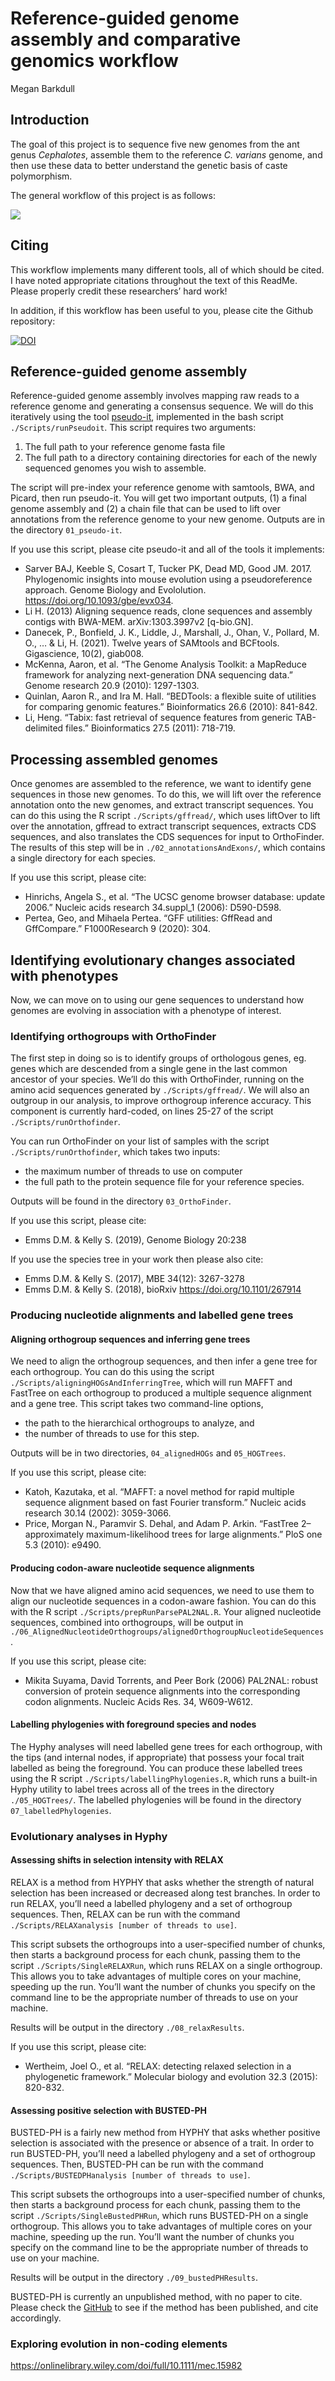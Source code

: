 Reference-guided genome assembly and comparative genomics workflow
================
Megan Barkdull

## Introduction

The goal of this project is to sequence five new genomes from the ant
genus *Cephalotes*, assemble them to the reference *C. varians* genome,
and then use these data to better understand the genetic basis of caste
polymorphism.

The general workflow of this project is as
follows:

<img src="README_files/figure-gfm/unnamed-chunk-1-1.png" style="display: block; margin: auto;" />

## Citing

This workflow implements many different tools, all of which should be
cited. I have noted appropriate citations throughout the text of this
ReadMe. Please properly credit these researchers’ hard work\!

In addition, if this workflow has been useful to you, please cite the
Github
repository:

[![DOI](https://zenodo.org/badge/520512524.svg)](https://zenodo.org/badge/latestdoi/520512524)

## Reference-guided genome assembly

Reference-guided genome assembly involves mapping raw reads to a
reference genome and generating a consensus sequence. We will do this
iteratively using the tool
[pseudo-it](https://github.com/goodest-goodlab/pseudo-it#citation),
implemented in the bash script `./Scripts/runPseudoit`. This script
requires two arguments:

1.  The full path to your reference genome fasta file
2.  The full path to a directory containing directories for each of the
    newly sequenced genomes you wish to assemble.

The script will pre-index your reference genome with samtools, BWA, and
Picard, then run pseudo-it. You will get two important outputs, (1) a
final genome assembly and (2) a chain file that can be used to lift over
annotations from the reference genome to your new genome. Outputs are in
the directory `01_pseudo-it`.

If you use this script, please cite pseudo-it and all of the tools it
implements:

  - Sarver BAJ, Keeble S, Cosart T, Tucker PK, Dead MD, Good JM. 2017.
    Phylogenomic insights into mouse evolution using a pseudoreference
    approach. Genome Biology and Evololution.
    <https://doi.org/10.1093/gbe/evx034>.
  - Li H. (2013) Aligning sequence reads, clone sequences and assembly
    contigs with BWA-MEM. arXiv:1303.3997v2 \[q-bio.GN\].
  - Danecek, P., Bonfield, J. K., Liddle, J., Marshall, J., Ohan, V.,
    Pollard, M. O., … & Li, H. (2021). Twelve years of SAMtools and
    BCFtools. Gigascience, 10(2), giab008.
  - McKenna, Aaron, et al. “The Genome Analysis Toolkit: a MapReduce
    framework for analyzing next-generation DNA sequencing data.” Genome
    research 20.9 (2010): 1297-1303.
  - Quinlan, Aaron R., and Ira M. Hall. “BEDTools: a flexible suite of
    utilities for comparing genomic features.” Bioinformatics 26.6
    (2010): 841-842.
  - Li, Heng. “Tabix: fast retrieval of sequence features from generic
    TAB-delimited files.” Bioinformatics 27.5 (2011): 718-719.

## Processing assembled genomes

Once genomes are assembled to the reference, we want to identify gene
sequences in those new genomes. To do this, we will lift over the
reference annotation onto the new genomes, and extract transcript
sequences. You can do this using the R script `./Scripts/gffread/`,
which uses liftOver to lift over the annotation, gffread to extract
transcript sequences, extracts CDS sequences, and also translates the
CDS sequences for input to OrthoFinder. The results of this step will be
in `./02_annotationsAndExons/`, which contains a single directory for
each species.

If you use this script, please cite:

  - Hinrichs, Angela S., et al. “The UCSC genome browser database:
    update 2006.” Nucleic acids research 34.suppl\_1 (2006): D590-D598.
  - Pertea, Geo, and Mihaela Pertea. “GFF utilities: GffRead and
    GffCompare.” F1000Research 9 (2020): 304.

## Identifying evolutionary changes associated with phenotypes

Now, we can move on to using our gene sequences to understand how
genomes are evolving in association with a phenotype of interest.

### Identifying orthogroups with OrthoFinder

The first step in doing so is to identify groups of orthologous genes,
eg. genes which are descended from a single gene in the last common
ancestor of your species. We’ll do this with OrthoFinder, running on the
amino acid sequences generated by `./Scripts/gffread/`. We will also an
outgroup in our analysis, to improve orthogroup inference accuracy. This
component is currently hard-coded, on lines 25-27 of the script
`./Scripts/runOrthofinder`.

You can run OrthoFinder on your list of samples with the script
`./Scripts/runOrthofinder`, which takes two inputs:

  - the maximum number of threads to use on computer
  - the full path to the protein sequence file for your reference
    species.

Outputs will be found in the directory `03_OrthoFinder`.

If you use this script, please cite:

  - Emms D.M. & Kelly S. (2019), Genome Biology 20:238

If you use the species tree in your work then please also cite:

  - Emms D.M. & Kelly S. (2017), MBE 34(12): 3267-3278
  - Emms D.M. & Kelly S. (2018), bioRxiv
    <https://doi.org/10.1101/267914>

### Producing nucleotide alignments and labelled gene trees

#### Aligning orthogroup sequences and inferring gene trees

We need to align the orthogroup sequences, and then infer a gene tree
for each orthogroup. You can do this using the script
`./Scripts/aligningHOGsAndInferringTree`, which will run MAFFT and
FastTree on each orthogroup to produced a multiple sequence alignment
and a gene tree. This script takes two command-line options,

  - the path to the hierarchical orthogroups to analyze, and
  - the number of threads to use for this step.

Outputs will be in two directories, `04_alignedHOGs` and `05_HOGTrees`.

If you use this script, please cite:

  - Katoh, Kazutaka, et al. “MAFFT: a novel method for rapid multiple
    sequence alignment based on fast Fourier transform.” Nucleic acids
    research 30.14 (2002): 3059-3066.
  - Price, Morgan N., Paramvir S. Dehal, and Adam P. Arkin. “FastTree
    2–approximately maximum-likelihood trees for large alignments.”
    PloS one 5.3 (2010): e9490.

#### Producing codon-aware nucleotide sequence alignments

Now that we have aligned amino acid sequences, we need to use them to
align our nucleotide sequences in a codon-aware fashion. You can do this
with the R script `./Scripts/prepRunParsePAL2NAL.R`. Your aligned
nucleotide sequences, combined into orthogroups, will be output in
`./06_AlignedNucleotideOrthogroups/alignedOrthogroupNucleotideSequences`.

If you use this script, please cite:

  - Mikita Suyama, David Torrents, and Peer Bork (2006) PAL2NAL: robust
    conversion of protein sequence alignments into the corresponding
    codon alignments. Nucleic Acids Res. 34, W609-W612.

#### Labelling phylogenies with foreground species and nodes

The Hyphy analyses will need labelled gene trees for each orthogroup,
with the tips (and internal nodes, if appropriate) that possess your
focal trait labelled as being the foreground. You can produce these
labelled trees using the R script `./Scripts/labellingPhylogenies.R`,
which runs a built-in Hyphy utility to label trees across all of the
trees in the directory `./05_HOGTrees/`. The labelled phylogenies will
be found in the directory `07_labelledPhylogenies`.

### Evolutionary analyses in Hyphy

#### Assessing shifts in selection intensity with RELAX

RELAX is a method from HYPHY that asks whether the strength of natural
selection has been increased or decreased along test branches. In order
to run RELAX, you’ll need a labelled phylogeny and a set of orthogroup
sequences. Then, RELAX can be run with the command
`./Scripts/RELAXanalysis [number of threads to use]`.

This script subsets the orthogroups into a user-specified number of
chunks, then starts a background process for each chunk, passing them to
the script `./Scripts/SingleRELAXRun`, which runs RELAX on a single
orthogroup. This allows you to take advantages of multiple cores on your
machine, speeding up the run. You’ll want the number of chunks you
specify on the command line to be the appropriate number of threads to
use on your machine.

Results will be output in the directory `./08_relaxResults`.

If you use this script, please cite:

  - Wertheim, Joel O., et al. “RELAX: detecting relaxed selection in a
    phylogenetic framework.” Molecular biology and evolution 32.3
    (2015): 820-832.

#### Assessing positive selection with BUSTED-PH

BUSTED-PH is a fairly new method from HYPHY that asks whether positive
selection is associated with the presence or absence of a trait. In
order to run BUSTED-PH, you’ll need a labelled phylogeny and a set of
orthogroup sequences. Then, BUSTED-PH can be run with the command
`./Scripts/BUSTEDPHanalysis [number of threads to use]`.

This script subsets the orthogroups into a user-specified number of
chunks, then starts a background process for each chunk, passing them to
the script `./Scripts/SingleBustedPHRun`, which runs BUSTED-PH on a
single orthogroup. This allows you to take advantages of multiple cores
on your machine, speeding up the run. You’ll want the number of chunks
you specify on the command line to be the appropriate number of threads
to use on your machine.

Results will be output in the directory `./09_bustedPHResults`.

BUSTED-PH is currently an unpublished method, with no paper to cite.
Please check the
[GitHub](https://github.com/veg/hyphy-analyses/tree/master/BUSTED-PH) to
see if the method has been published, and cite accordingly.

### Exploring evolution in non-coding elements

<https://onlinelibrary.wiley.com/doi/full/10.1111/mec.15982>
